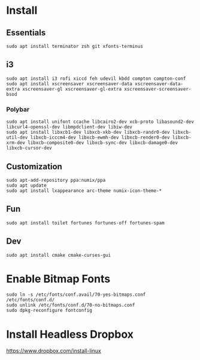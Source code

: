 # Install

## Essentials

    sudo apt install terminator zsh git xfonts-terminus

## i3

    sudo apt install i3 rofi xiccd feh udevil kbdd compton compton-conf
    sudo apt install xscreensaver xscreensaver-data xscreensaver-data-extra xscreensaver-gl xscreensaver-gl-extra xscreensaver-screensaver-bsod

### Polybar

    sudo apt install unifont ccache libcairo2-dev xcb-proto libasound2-dev libcurl4-openssl-dev libmpdclient-dev libiw-dev
    sudo apt install libxcb1-dev libxcb-xkb-dev libxcb-randr0-dev libxcb-util-dev libxcb-icccm4-dev libxcb-ewmh-dev libxcb-render0-dev libxcb-xrm-dev libxcb-composite0-dev libxcb-sync-dev libxcb-damage0-dev libxcb-cursor-dev 

## Customization

    sudo apt-add-repository ppa:numix/ppa
    sudo apt update
    sudo apt install lxappearance arc-theme numix-icon-theme-*

## Fun

    sudo apt install toilet fortunes fortunes-off fortunes-spam

## Dev

    sudo apt install cmake cmake-curses-gui

# Enable Bitmap Fonts

    sudo ln -s /etc/fonts/conf.avail/70-yes-bitmaps.conf /etc/fonts/conf.d/
    sudo unlink /etc/fonts/conf.d/70-no-bitmaps.conf
    sudo dpkg-reconfigure fontconfig

# Install Headless Dropbox
https://www.dropbox.com/install-linux
